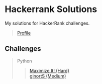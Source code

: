 # Hackerrank Solutions
My solutions for HackerRank challenges.

>[Profile](https://www.hackerrank.com/SteffenLeonardo)

## Challenges
>Python
>>[Maximize It! (Hard)](https://www.hackerrank.com/challenges/maximize-it/problem)\
>>[ginortS (Medium)](https://www.hackerrank.com/challenges/ginorts/problem)
